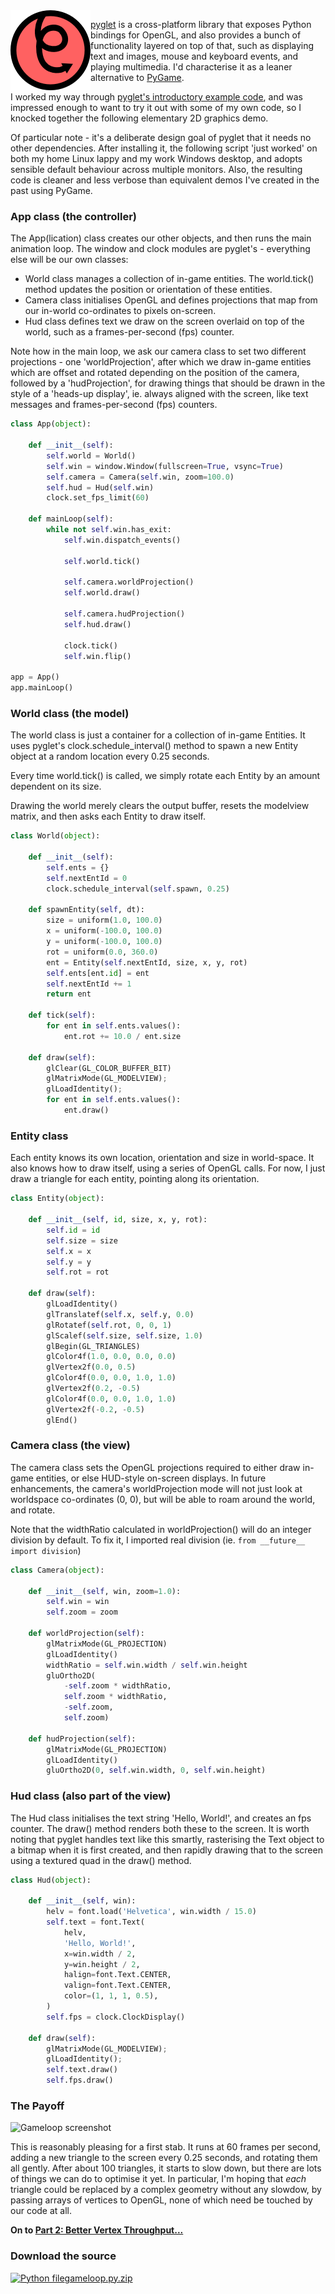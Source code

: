 <!--
.. title: 2D Graphics With pyglet and OpenGL
.. slug: 2d-graphics-with-pyglet-and-opengl
.. date: 2008-02-06 00:57:58-06:00
.. tags: geek,software,python,graphics,pyglet
-->


<img align="left" src="/files/2008/02/pyglet_logo.png" />

[pyglet](http://www.pyglet.org) is a cross-platform library
that exposes Python bindings for OpenGL, and also provides a bunch of
functionality layered on top of that, such as displaying text and
images, mouse and keyboard events, and playing multimedia. I'd
characterise it as a leaner alternative to
[PyGame](http://www.pygame.org).

I worked my way through [pyglet's introductory example
code](http://www.pyglet.org/doc/programming_guide/writing_a_pyglet_application.html),
and was impressed enough to want to try it out with some of my own code,
so I knocked together the following elementary 2D graphics demo.

Of particular note - it's a deliberate design goal of pyglet that it
needs no other dependencies. After installing it, the following script
'just worked' on both my home Linux lappy and my work Windows desktop,
and adopts sensible default behaviour across multiple monitors. Also,
the resulting code is cleaner and less verbose than equivalent demos
I've created in the past using PyGame.

### App class (the controller)

The App(lication) class creates our other objects, and then runs the
main animation loop. The window and clock modules are pyglet's -
everything else will be our own classes:

-   World class manages a collection of in-game entities. The
    world.tick() method updates the position or orientation of these
    entities.
-   Camera class initialises OpenGL and defines projections that map
    from our in-world co-ordinates to pixels on-screen.
-   Hud class defines text we draw on the screen overlaid on top of the
    world, such as a frames-per-second (fps) counter.

Note how in the main loop, we ask our camera class to set two different
projections - one 'worldProjection', after which we draw in-game
entities which are offset and rotated depending on the position of the
camera, followed by a 'hudProjection', for drawing things that should be
drawn in the style of a 'heads-up display', ie. always aligned with the
screen, like text messages and frames-per-second (fps) counters.

``` python
class App(object):

    def __init__(self):
        self.world = World()
        self.win = window.Window(fullscreen=True, vsync=True)
        self.camera = Camera(self.win, zoom=100.0)
        self.hud = Hud(self.win)
        clock.set_fps_limit(60)

    def mainLoop(self):
        while not self.win.has_exit:
            self.win.dispatch_events()

            self.world.tick()

            self.camera.worldProjection()
            self.world.draw()

            self.camera.hudProjection()
            self.hud.draw()

            clock.tick()
            self.win.flip()

app = App()
app.mainLoop()
```

### World class (the model)

The world class is just a container for a collection of in-game
Entities. It uses pyglet's clock.schedule\_interval() method to spawn a
new Entity object at a random location every 0.25 seconds.

Every time world.tick() is called, we simply rotate each Entity by an
amount dependent on its size.

Drawing the world merely clears the output buffer, resets the modelview
matrix, and then asks each Entity to draw itself.

``` python
class World(object):

    def __init__(self):
        self.ents = {}
        self.nextEntId = 0
        clock.schedule_interval(self.spawn, 0.25)

    def spawnEntity(self, dt):
        size = uniform(1.0, 100.0)
        x = uniform(-100.0, 100.0)
        y = uniform(-100.0, 100.0)
        rot = uniform(0.0, 360.0)
        ent = Entity(self.nextEntId, size, x, y, rot)
        self.ents[ent.id] = ent
        self.nextEntId += 1
        return ent

    def tick(self):
        for ent in self.ents.values():
            ent.rot += 10.0 / ent.size

    def draw(self):
        glClear(GL_COLOR_BUFFER_BIT)
        glMatrixMode(GL_MODELVIEW);
        glLoadIdentity();
        for ent in self.ents.values():
            ent.draw()
```

### Entity class

Each entity knows its own location, orientation and size in world-space.
It also knows how to draw itself, using a series of OpenGL calls. For
now, I just draw a triangle for each entity, pointing along its
orientation.

``` python
class Entity(object):

    def __init__(self, id, size, x, y, rot):
        self.id = id
        self.size = size
        self.x = x
        self.y = y
        self.rot = rot

    def draw(self):
        glLoadIdentity()
        glTranslatef(self.x, self.y, 0.0)
        glRotatef(self.rot, 0, 0, 1)
        glScalef(self.size, self.size, 1.0)
        glBegin(GL_TRIANGLES)
        glColor4f(1.0, 0.0, 0.0, 0.0)
        glVertex2f(0.0, 0.5)
        glColor4f(0.0, 0.0, 1.0, 1.0)
        glVertex2f(0.2, -0.5)
        glColor4f(0.0, 0.0, 1.0, 1.0)
        glVertex2f(-0.2, -0.5)
        glEnd()
```

### Camera class (the view)

The camera class sets the OpenGL projections required to either draw
in-game entities, or else HUD-style on-screen displays. In future
enhancements, the camera's worldProjection mode will not just look at
worldspace co-ordinates (0, 0), but will be able to roam around the
world, and rotate.

Note that the widthRatio calculated in worldProjection() will do an
integer division by default. To fix it, I imported real division (ie.
`from __future__ import division`)

``` python
class Camera(object):

    def __init__(self, win, zoom=1.0):
        self.win = win
        self.zoom = zoom

    def worldProjection(self):
        glMatrixMode(GL_PROJECTION)
        glLoadIdentity()
        widthRatio = self.win.width / self.win.height
        gluOrtho2D(
            -self.zoom * widthRatio,
            self.zoom * widthRatio,
            -self.zoom,
            self.zoom)

    def hudProjection(self):
        glMatrixMode(GL_PROJECTION)
        glLoadIdentity()
        gluOrtho2D(0, self.win.width, 0, self.win.height)
```

### Hud class (also part of the view)

The Hud class initialises the text string 'Hello, World!', and creates
an fps counter. The draw() method renders both these to the screen. It
is worth noting that pyglet handles text like this smartly, rasterising
the Text object to a bitmap when it is first created, and then rapidly
drawing that to the screen using a textured quad in the draw() method.

``` python
class Hud(object):

    def __init__(self, win):
        helv = font.load('Helvetica', win.width / 15.0)
        self.text = font.Text(
            helv,
            'Hello, World!',
            x=win.width / 2,
            y=win.height / 2,
            halign=font.Text.CENTER,
            valign=font.Text.CENTER,
            color=(1, 1, 1, 0.5),
        )
        self.fps = clock.ClockDisplay()

    def draw(self):
        glMatrixMode(GL_MODELVIEW);
        glLoadIdentity();
        self.text.draw()
        self.fps.draw()
```

### The Payoff

![Gameloop
screenshot](/files/2008/02/gameloop-screenshot.png)

This is reasonably pleasing for a first stab. It runs at 60 frames per
second, adding a new triangle to the screen every 0.25 seconds, and
rotating them all gently. After about 100 triangles, it starts to slow
down, but there are lots of things we can do to optimise it yet. In
particular, I'm hoping that *each* triangle could be replaced by a
complex geometry without any slowdow, by passing arrays of vertices to
OpenGL, none of which need be touched by our code at all.

**On to [Part 2: Better Vertex
Throughput...](http://tartley.com/?p=264)**

### Download the source

[![Python
file](/files/2008/02/doc-python.png)gameloop.py.zip](/files/2008/02/gamelooppy.zip "gameloop.py.zip")
